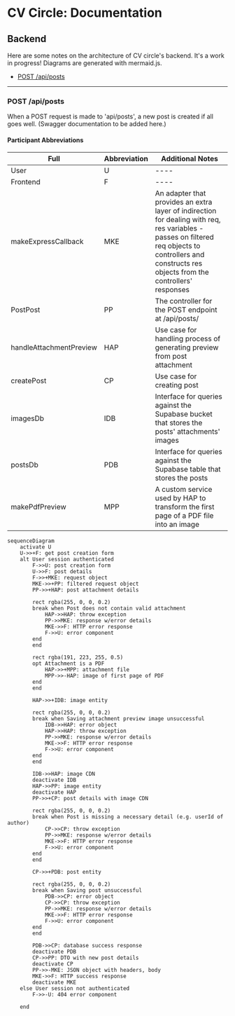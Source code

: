# CV Circle: Documentation

## Backend

Here are some notes on the architecture of CV circle's backend. It's a work in progress! Diagrams are generated with mermaid.js.

- [POST /api/posts](#post-creation-sequence-diagram)

---

### POST /api/posts

When a POST request is made to 'api/posts', a new post is created if all goes well. (Swagger documentation to be added here.)

#### Participant Abbreviations

| Full                    | Abbreviation | Additional Notes                                                                                                                                                                                      |
| ----------------------- | ------------ | ----------------------------------------------------------------------------------------------------------------------------------------------------------------------------------------------------- |
| User                    | U            | ----                                                                                                                                                                                                  |
| Frontend                | F            | ----                                                                                                                                                                                                  |
| makeExpressCallback     | MKE          | An adapter that provides an extra layer of indirection for dealing with req, res variables - passes on filtered req objects to controllers and constructs res objects from the controllers' responses |
| PostPost                | PP           | The controller for the POST endpoint at /api/posts/                                                                                                                                                   |
| handleAttachmentPreview | HAP          | Use case for handling process of generating preview from post attachment                                                                                                                              |
| createPost              | CP           | Use case for creating post                                                                                                                                                                            |
| imagesDb                | IDB          | Interface for queries against the Supabase bucket that stores the posts' attachments' images                                                                                                          |
| postsDb                 | PDB          | Interface for queries against the Supabase table that stores the posts                                                                                                                                |
| makePdfPreview          | MPP          | A custom service used by HAP to transform the first page of a PDF file into an image                                                                                                                  |

```mermaid
sequenceDiagram
    activate U
    U->>+F: get post creation form
    alt User session authenticated
        F->>U: post creation form
        U->>F: post details
        F->>+MKE: request object
        MKE->>+PP: filtered request object
        PP->>+HAP: post attachment details

        rect rgba(255, 0, 0, 0.2)
        break when Post does not contain valid attachment
            HAP->>HAP: throw exception
            PP->>MKE: response w/error details
            MKE->>F: HTTP error response
            F->>U: error component
        end
        end

        rect rgba(191, 223, 255, 0.5)
        opt Attachment is a PDF
            HAP->>+MPP: attachment file
            MPP->>-HAP: image of first page of PDF
        end
        end

        HAP->>+IDB: image entity

        rect rgba(255, 0, 0, 0.2)
        break when Saving attachment preview image unsuccessful
            IDB->>HAP: error object
            HAP->>HAP: throw exception
            PP->>MKE: response w/error details
            MKE->>F: HTTP error response
            F->>U: error component
        end
        end

        IDB->>HAP: image CDN
        deactivate IDB
        HAP->>PP: image entity
        deactivate HAP
        PP->>+CP: post details with image CDN

        rect rgba(255, 0, 0, 0.2)
        break when Post is missing a necessary detail (e.g. userId of author)
            CP->>CP: throw exception
            PP->>MKE: response w/error details
            MKE->>F: HTTP error response
            F->>U: error component
        end
        end

        CP->>+PDB: post entity

        rect rgba(255, 0, 0, 0.2)
        break when Saving post unsuccessful
            PDB->>CP: error object
            CP->>CP: throw exception
            PP->>MKE: response w/error details
            MKE->>F: HTTP error response
            F->>U: error component
        end
        end

        PDB->>CP: database success response
        deactivate PDB
        CP->>PP: DTO with new post details
        deactivate CP
        PP->>-MKE: JSON object with headers, body
        MKE->>F: HTTP success response
        deactivate MKE
    else User session not authenticated
        F->>-U: 404 error component

    end
```
